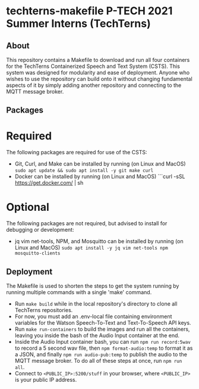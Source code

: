 # techterns-makefile P-TECH 2021 Summer Interns (TechTerns)

## About
This repository contains a Makefile to download and run all four containers for the TechTerns Containerized Speech and Text System (CSTS). This system was designed for modularity and ease of deployment. Anyone who wishes to use the repository can build onto it without changing fundamental aspects of it by simply adding another repository and connecting to the MQTT message broker.

## Packages

# Required
The following packages are required for use of the CSTS:
- Git, Curl, and Make can be installed by running (on Linux and MacOS) ```sudo apt update && sudo apt install -y git make curl```
- Docker can be installed by running (on Linux and MacOS) ```curl -sSL https://get.docker.com/ | sh

# Optional
The following packages are not required, but advised to install for debugging or development: 
- jq vim net-tools, NPM, and Mosquitto can be installed  by running (on Linux and MacOS) ```sudo apt install -y jq vim net-tools npm mosquitto-clients```

## Deployment
The Makefile is used to shorten the steps to get the system running by running multiple commands with a single 'make' command.
- Run ```make build``` while in the local repository's directory to clone all TechTerns repositories.
- For now, you must add an .env-local file containing environment variables for the Watson Speech-To-Text and Text-To-Speech API keys. 
- Run ```make run-containers``` to build the images and run all the containers, leaving you inside the bash of the Audio Input container at the end. 
- Inside the Audio Input container bash, you can run ```npm run record:5wav``` to record a 5 second wav file, then ```npm format-audio:temp``` to format it as a JSON, and finally ```npm run audio-pub:temp``` to publish the audio to the MQTT message broker. To do all of these steps at once, run ```npm run all```.
- Connect to ```<PUBLIC_IP>:5200/stuff``` in your browser, where ```<PUBLIC_IP>``` is your public IP address.

